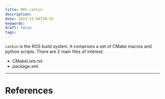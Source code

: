 ```yaml
---
title: ROS catkin
description: 
date: 2023-12-04T20:55
keywords: 
draft: false
tags:
---
```

`catkin` is the ROS build system.  It comprises a set of CMake macros and python scripts.  There are 2 main files of interest:

- CMakeLists.txt
- package.xml

---
# References
